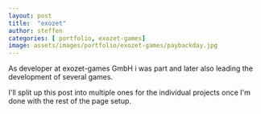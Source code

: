 ```yaml
---
layout: post
title:  "exozet"
author: steffen
categories: [ portfolio, exozet-games]
image: assets/images/portfolio/exozet-games/paybackday.jpg
---
```

As developer at exozet-games GmbH i was part and later also leading the development of several games.

I'll split up this post into multiple ones for the individual projects once I'm done with the rest of the page setup.

   